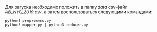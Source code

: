 Для запуска необходимо положить в папку *data* csv-файл *AB_NYC_2019.csv*, а затем воспользоваться следующими командами:
~~~
python3 preprocess.py
python3 mapper.py | python3 reducer.py
~~~
